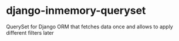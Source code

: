 # django-inmemory-queryset
QuerySet for Django ORM that fetches data once and allows to apply different filters later
